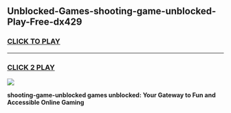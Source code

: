 
## Unblocked-Games-shooting-game-unblocked-Play-Free-dx429
<h3>
<a href="https://premium76.site?title=shooting-game-unblocked&ref=23A">CLICK TO PLAY</a></h3>
<hr>

<h3>
<a href="https://premium76.site?title=shooting-game-unblocked&ref=23A">CLICK 2 PLAY</a>
  
</h3>

<a href="https://premium76.site?title=shooting-game-unblocked&ref=23A"><img src="https://clearcache.store/games.png"></a>


**shooting-game-unblocked games unblocked: Your Gateway to Fun and Accessible Online Gaming**
